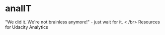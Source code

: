 # analIT
 "We did it. We're not brainless anymore!" - just wait for it. < /br>
 Resources for Udacity Analytics
